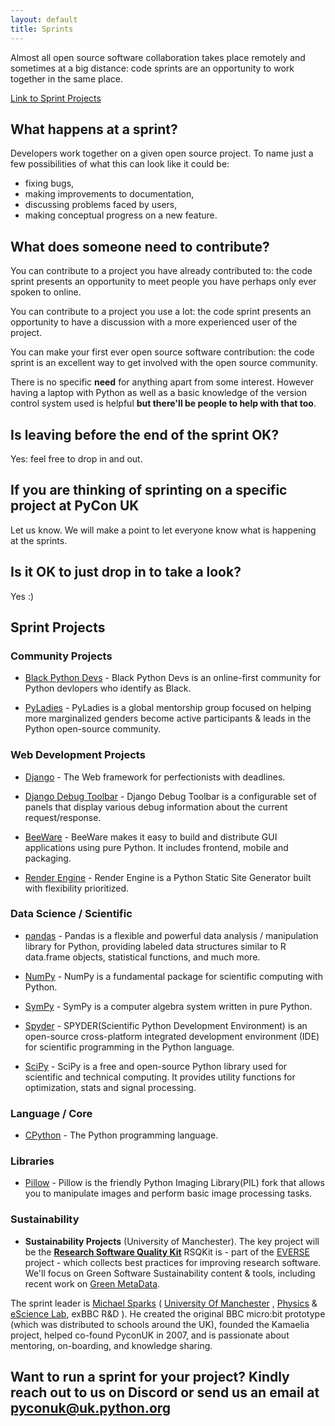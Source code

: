 ```yaml
---
layout: default
title: Sprints
---
```



Almost all open source software collaboration takes place remotely and sometimes
at a big distance: code sprints are an opportunity to work together in the same
place.

[Link to Sprint Projects](#sprint-projects)

## What happens at a sprint?

Developers work together on a given open source project. To name just a few
possibilities of what this can look like it could be:

- fixing bugs,
- making improvements to documentation,
- discussing problems faced by users,
- making conceptual progress on a new feature.

## What does someone need to contribute?

You can contribute to a project you have already contributed to: the code sprint
presents an opportunity to meet people you have perhaps only ever spoken to
online.

You can contribute to a project you use a lot: the code sprint presents an
opportunity to have a discussion with a more experienced user of the project.

You can make your first ever open source software contribution: the code sprint
is an excellent way to get involved with the open source community.

There is no specific **need** for anything apart from some interest. However
having a laptop with Python as well as a basic knowledge of the version control
system used is helpful **but there'll be people to help with that too**.

## Is leaving before the end of the sprint OK?

Yes: feel free to drop in and out.

## If you are thinking of sprinting on a specific project at PyCon UK

Let us know. We will make a point to let everyone know what is happening at the
sprints.

## Is it OK to just drop in to take a look?

Yes :)

## Sprint Projects

### Community Projects

- [Black Python Devs](https://github.com/BlackPythonDevs/blackpythondevs.github.io/issues) - Black Python Devs is an online-first community for Python devlopers who identify as Black.

- [PyLadies](https://github.com/pyladies) - PyLadies is a global mentorship group focused on helping more marginalized genders become active participants & leads in the Python open-source community.

### Web Development Projects

- [Django](https://github.com/django/django) - The Web framework for perfectionists with deadlines.

- [Django Debug Toolbar](https://github.com/django-commons/django-debug-toolbar/issues) - Django Debug Toolbar is a configurable set of panels that display various debug information about the current request/response.

- [BeeWare](https://github.com/beeware/beeware.github.io/issues) - BeeWare makes it easy to build and distribute GUI applications using pure Python. It includes frontend, mobile and packaging.

- [Render Engine](https://github.com/render-engine/render-engine/issues) - Render Engine is a Python Static Site Generator built with flexibility prioritized.

### Data Science / Scientific

- [pandas](https://github.com/pandas-dev/pandas) - Pandas is a flexible and powerful data analysis / manipulation library for Python, providing labeled data structures similar to R data.frame objects, statistical functions, and much more.

- [NumPy](https://github.com/numpy/numpy) - NumPy is a fundamental package for scientific computing with Python.

- [SymPy](https://github.com/sympy/sympy/issues) - SymPy is a computer algebra system written in pure Python.

- [Spyder](https://github.com/spyder-ide/spyder/issues) - SPYDER(Scientific Python Development Environment) is an open-source cross-platform integrated development environment (IDE) for scientific programming in the Python language.

- [SciPy](https://github.com/scipy/scipy/issues) - SciPy is a free and open-source Python library used for scientific and technical computing. It provides utility functions for optimization, stats and signal processing.

### Language / Core

- [CPython](https://github.com/python/cpython/issues/) - The Python programming language.

### Libraries

- [Pillow](https://github.com/python-pillow/Pillow) - Pillow is the friendly Python Imaging Library(PIL) fork that allows you to manipulate images and perform basic image processing tasks.

### Sustainability

- **Sustainability Projects** (University of Manchester). The key project will be the **[Research Software Quality Kit][RSQKIT]** RSQKit is - part of the [EVERSE][EVERSE] project - which collects best practices for improving research software.  We'll focus on Green Software Sustainability content & tools, including recent work on [Green MetaData][SSIBLOG_GREENMD].

The sprint leader is [Michael Sparks][MS_LINK] ( [University Of Manchester][UNIMAN] , [Physics][PHYSICS] & [eScience Lab][ESCIENCE], exBBC R&D ). He created the original BBC micro:bit prototype (which was distributed to schools around the UK), founded the Kamaelia project, helped co-found PyconUK in 2007, and is passionate about mentoring, on-boarding, and knowledge sharing.

[RSQKIT]: https://github.com/EVERSE-ResearchSoftware/RSQKit
[EVERSE]: https://everse.software/
[SSIBLOG_GREENMD]: https://www.software.ac.uk/blog/metagreendata-making-code-more-sustainable-one-metadata-file-time
[MS_LINK]: https://sparkslabs.com/blog/
[UNIMAN]: https://www.manchester.ac.uk/
[PHYSICS]: https://www.physics.manchester.ac.uk/
[ESCIENCE]: https://esciencelab.org.uk/

## Want to run a sprint for your project? Kindly reach out to us on Discord or send us an email at pyconuk@uk.python.org
